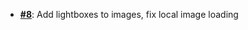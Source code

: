   - [**#8**](https://github.com/anoma/nspec/pull/8): Add lightboxes to images, fix local image loading

